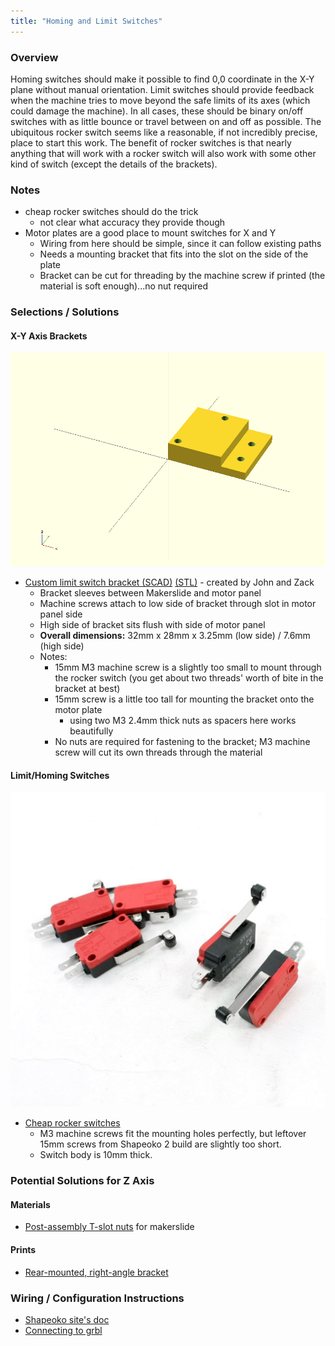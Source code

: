```yaml
---
title: "Homing and Limit Switches"
---
```


### Overview

Homing switches should make it possible to find 0,0 coordinate in the X-Y plane without manual orientation. Limit switches should provide feedback when the machine tries to move beyond the safe limits of its axes (which could damage the machine). In all cases, these should be binary on/off switches with as little bounce or travel between on and off as possible. The ubiquitous rocker switch seems like a reasonable, if not incredibly precise, place to start this work. The benefit of rocker switches is that nearly anything that will work with a rocker switch will also work with some other kind of switch (except the details of the brackets).

### Notes

* cheap rocker switches should do the trick
  * not clear what accuracy they provide though
* Motor plates are a good place to mount switches for X and Y
  * Wiring from here should be simple, since it can follow existing paths
  * Needs a mounting bracket that fits into the slot on the side of the plate
  * Bracket can be cut for threading by the machine screw if printed (the material is soft enough)...no nut required

### Selections / Solutions

#### X-Y Axis Brackets

[![Custom Limit Switch Bracket](cad/limit-switch-brackets.png)](cad/limit-switch-brackets.stl)

* [Custom limit switch bracket (SCAD)](cad/limit-switch-brackets.scad) [(STL)](cad/limit-switch-brackets.stl) - created by John and Zack
  * Bracket sleeves between Makerslide and motor panel
  * Machine screws attach to low side of bracket through slot in motor panel side
  * High side of bracket sits flush with side of motor panel
  * **Overall dimensions:** 32mm x 28mm x 3.25mm (low side) / 7.6mm (high side)
  * Notes:
	 * 15mm M3 machine screw is a slightly too small to mount through the rocker switch (you get about two threads' worth of bite in the bracket at best)
  	 * 15mm screw is a little too tall for mounting the bracket onto the motor plate
        * using two M3 2.4mm thick nuts as spacers here works beautifully
     * No nuts are required for fastening to the bracket; M3 machine screw will cut its own threads through the material

#### Limit/Homing Switches

[![Cheap Rocker Switches](images/rocker-switches.jpg)](http://www.amazon.com/gp/product/B00H8TIEHW/ref=oh_aui_detailpage_o00_s00?ie=UTF8&psc=1)

* [Cheap rocker switches](http://www.amazon.com/gp/product/B00H8TIEHW/ref=oh_aui_detailpage_o00_s00?ie=UTF8&psc=1)
  * M3 machine screws fit the mounting holes perfectly, but leftover 15mm screws from Shapeoko 2 build are slightly too short.
  * Switch body is 10mm thick.

### Potential Solutions for Z Axis

#### Materials

* [Post-assembly T-slot nuts](https://www.inventables.com/technologies/post-assembly-t-slot-nuts) for makerslide

#### Prints

* [Rear-mounted, right-angle bracket](https://www.thingiverse.com/thing:408063)

### Wiring / Configuration Instructions

* [Shapeoko site's doc](http://www.shapeoko.com/wiki/index.php/Home/Limit_Switches)
* [Connecting to grbl](https://github.com/grbl/grbl/wiki/Connecting-Grbl)